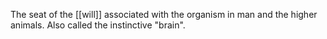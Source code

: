 The seat of the [[will]] associated with the organism in man and the higher animals. Also called the instinctive "brain". 
